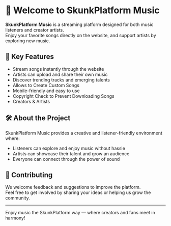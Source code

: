# 🎵 Welcome to SkunkPlatform Music

**SkunkPlatform Music** is a streaming platform designed for both music listeners and creator artists.  
Enjoy your favorite songs directly on the website, and support artists by exploring new music.

## 🌟 Key Features

- Stream songs instantly through the website  
- Artists can upload and share their own music  
- Discover trending tracks and emerging talents  
- Allows to Create Custom Songs
- Mobile-friendly and easy to use
- Copyright Check to Prevent Downloading Songs
- Creators & Artists

## 🛠 About the Project

SkunkPlatform Music provides a creative and listener-friendly environment where:

- Listeners can explore and enjoy music without hassle  
- Artists can showcase their talent and grow an audience  
- Everyone can connect through the power of sound

## 🤝 Contributing

We welcome feedback and suggestions to improve the platform.  
Feel free to get involved by sharing your ideas or helping us grow the community.

---

Enjoy music the SkunkPlatform way — where creators and fans meet in harmony!
